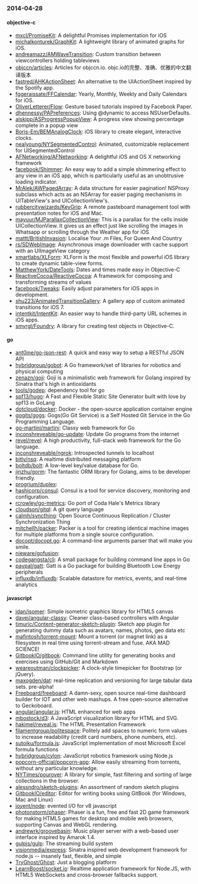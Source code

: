 ### 2014-04-28

#### objective-c
* [mxcl/PromiseKit](https://github.com/mxcl/PromiseKit): A delightful Promises implementation for iOS
* [michalkonturek/GraphKit](https://github.com/michalkonturek/GraphKit): A lightweight library of animated graphs for iOS.
* [andreamazz/AMWaveTransition](https://github.com/andreamazz/AMWaveTransition): Custom transition between viewcontrollers holding tableviews
* [objccn/articles](https://github.com/objccn/articles): Articles for objccn.io. objc.io的完整、准确、优雅的中文翻译版本
* [fastred/AHKActionSheet](https://github.com/fastred/AHKActionSheet): An alternative to the UIActionSheet inspired by the Spotify app.
* [fggeraissate/FFCalendar](https://github.com/fggeraissate/FFCalendar): Yearly, Monthly, Weekly and Daily Calendars for iOS.
* [OliverLetterer/Flow](https://github.com/OliverLetterer/Flow): Gesture based tutorials inspired by Facebook Paper.
* [dhennessy/PAPreferences](https://github.com/dhennessy/PAPreferences): Using @dynamic to access NSUserDefaults.
* [alskipp/ASProgressPopupView](https://github.com/alskipp/ASProgressPopupView): A progress view showing percentage complete in a popup view 
* [Boris-Em/BEMAnalogClock](https://github.com/Boris-Em/BEMAnalogClock): iOS library to create elegant, interactive clocks.
* [nealyoung/NYSegmentedControl](https://github.com/nealyoung/NYSegmentedControl): Animated, customizable replacement for UISegmentedControl
* [AFNetworking/AFNetworking](https://github.com/AFNetworking/AFNetworking): A delightful iOS and OS X networking framework
* [facebook/Shimmer](https://github.com/facebook/Shimmer): An easy way to add a simple shimmering effect to any view in an iOS app, which is particularly useful as an unobtrusive loading indicator.
* [MrAlek/AWPagedArray](https://github.com/MrAlek/AWPagedArray): A data structure for easier pagination! NSProxy subclass which acts as an NSArray for easier paging mechanisms in UITableView's and UICollectionView's.
* [rubbercitywizards/KeyGrip](https://github.com/rubbercitywizards/KeyGrip): A remote pasteboard management tool with presentation notes for iOS and Mac.
* [mayuur/MJParallaxCollectionView](https://github.com/mayuur/MJParallaxCollectionView): This is a parallax for the cells inside UICollectionView. It gives us an effect just like scrolling the images in Whatsapp or scrolling through the Weather app for iOS
* [mattt/BritishInvasion](https://github.com/mattt/BritishInvasion): Localise Your .m Files, For Queen And Country
* [rs/SDWebImage](https://github.com/rs/SDWebImage): Asynchronous image downloader with cache support with an UIImageView category
* [xmartlabs/XLForm](https://github.com/xmartlabs/XLForm): XLForm is the most flexible and powerful iOS library to create dynamic table-view forms.
* [MatthewYork/DateTools](https://github.com/MatthewYork/DateTools): Dates and times made easy in Objective-C
* [ReactiveCocoa/ReactiveCocoa](https://github.com/ReactiveCocoa/ReactiveCocoa): A framework for composing and transforming streams of values
* [facebook/Tweaks](https://github.com/facebook/Tweaks): Easily adjust parameters for iOS apps in development.
* [shu223/AnimatedTransitionGallery](https://github.com/shu223/AnimatedTransitionGallery): A gallery app of custom animated transitions for iOS 7.
* [intentkit/IntentKit](https://github.com/intentkit/IntentKit): An easier way to handle third-party URL schemes in iOS apps.
* [smyrgl/Foundry](https://github.com/smyrgl/Foundry): A library for creating test objects in Objective-C.

#### go
* [ant0ine/go-json-rest](https://github.com/ant0ine/go-json-rest): A quick and easy way to setup a RESTful JSON API
* [hybridgroup/gobot](https://github.com/hybridgroup/gobot): A Go framework/set of libraries for robotics and physical computing
* [zenazn/goji](https://github.com/zenazn/goji): Goji is a minimalistic web framework for Golang inspired by Sinatra that's high in antioxidants
* [tools/godep](https://github.com/tools/godep): dependency tool for go
* [spf13/hugo](https://github.com/spf13/hugo): A Fast and Flexible Static Site Generator built with love by spf13 in GoLang
* [dotcloud/docker](https://github.com/dotcloud/docker): Docker - the open-source application container engine
* [gogits/gogs](https://github.com/gogits/gogs): Gogs(Go Git Service) is a Self Hosted Git Service in the Go Programming Language.
* [go-martini/martini](https://github.com/go-martini/martini): Classy web framework for Go
* [inconshreveable/go-update](https://github.com/inconshreveable/go-update): Update Go programs from the internet
* [revel/revel](https://github.com/revel/revel): A high productivity, full-stack web framework for the Go language.
* [inconshreveable/ngrok](https://github.com/inconshreveable/ngrok): Introspected tunnels to localhost
* [bitly/nsq](https://github.com/bitly/nsq): A realtime distributed messaging platform
* [boltdb/bolt](https://github.com/boltdb/bolt): A low-level key/value database for Go.
* [jinzhu/gorm](https://github.com/jinzhu/gorm): The fantastic ORM library for Golang, aims to be developer friendly.
* [progrium/duplex](https://github.com/progrium/duplex): 
* [hashicorp/consul](https://github.com/hashicorp/consul): Consul is a tool for service discovery, monitoring and configuration.
* [rcrowley/go-metrics](https://github.com/rcrowley/go-metrics): Go port of Coda Hale's Metrics library
* [cloudson/gitql](https://github.com/cloudson/gitql): A git query language
* [calmh/syncthing](https://github.com/calmh/syncthing): Open Source Continuous Replication / Cluster Synchronization Thing
* [mitchellh/packer](https://github.com/mitchellh/packer): Packer is a tool for creating identical machine images for multiple platforms from a single source configuration.
* [docopt/docopt.go](https://github.com/docopt/docopt.go): A command-line arguments parser that will make you smile.
* [nieware/gofusion](https://github.com/nieware/gofusion): 
* [codegangsta/cli](https://github.com/codegangsta/cli): A small package for building command line apps in Go
* [paypal/gatt](https://github.com/paypal/gatt): Gatt is a Go package for building Bluetooth Low Energy peripherals
* [influxdb/influxdb](https://github.com/influxdb/influxdb): Scalable datastore for metrics, events, and real-time analytics

#### javascript
* [jdan/isomer](https://github.com/jdan/isomer): Simple isometric graphics library for HTML5 canvas
* [davej/angular-classy](https://github.com/davej/angular-classy): Cleaner class-based controllers with Angular
* [timuric/Content-generator-sketch-plugin](https://github.com/timuric/Content-generator-sketch-plugin): Sketch app plugin for generating dummy data such as avatars, names, photos, geo data etc
* [mafintosh/torrent-mount](https://github.com/mafintosh/torrent-mount): Mount a torrent (or magnet link) as a filesystem in real time using torrent-stream and fuse. AKA MAD SCIENCE!
* [GitbookIO/gitbook](https://github.com/GitbookIO/gitbook): Command line utility for generating books and exercises using GitHub/Git and Markdown
* [weareoutman/clockpicker](https://github.com/weareoutman/clockpicker): A clock-style timepicker for Bootstrap (or jQuery).
* [maxogden/dat](https://github.com/maxogden/dat): real-time replication and versioning for large tabular data sets. pre-alpha!
* [Freeboard/freeboard](https://github.com/Freeboard/freeboard): A damn-sexy, open source real-time dashboard builder for IOT and other web mashups. A free open-source alternative to Geckoboard.
* [angular/angular.js](https://github.com/angular/angular.js): HTML enhanced for web apps
* [mbostock/d3](https://github.com/mbostock/d3): A JavaScript visualization library for HTML and SVG.
* [hakimel/reveal.js](https://github.com/hakimel/reveal.js): The HTML Presentation Framework
* [filamentgroup/politespace](https://github.com/filamentgroup/politespace): Politely add spaces to numeric form values to increase readability (credit card numbers, phone numbers, etc).
* [sutoiku/formula.js](https://github.com/sutoiku/formula.js): JavaScript implementation of most Microsoft Excel formula functions
* [hybridgroup/cylon](https://github.com/hybridgroup/cylon): JavaScript robotics framework using Node.js
* [popcorn-official/popcorn-app](https://github.com/popcorn-official/popcorn-app): Allow easily streaming from torrents, without any particular knowledge.
* [NYTimes/pourover](https://github.com/NYTimes/pourover): A library for simple, fast filtering and sorting of large collections in the browser. 
* [alessndro/sketch-plugins](https://github.com/alessndro/sketch-plugins): An assortment of random sketch plugins
* [GitbookIO/editor](https://github.com/GitbookIO/editor): Editor for writing books using GitBook (for Windows, Mac and Linux)
* [joyent/node](https://github.com/joyent/node): evented I/O for v8 javascript
* [photonstorm/phaser](https://github.com/photonstorm/phaser): Phaser is a fun, free and fast 2D game framework for making HTML5 games for desktop and mobile web browsers, supporting Canvas and WebGL rendering.
* [andrewrk/groovebasin](https://github.com/andrewrk/groovebasin): Music player server with a web-based user interface inspired by Amarok 1.4.
* [gulpjs/gulp](https://github.com/gulpjs/gulp): The streaming build system
* [visionmedia/express](https://github.com/visionmedia/express): Sinatra inspired web development framework for node.js -- insanely fast, flexible, and simple
* [TryGhost/Ghost](https://github.com/TryGhost/Ghost): Just a blogging platform
* [LearnBoost/socket.io](https://github.com/LearnBoost/socket.io): Realtime application framework for Node.JS, with HTML5 WebSockets and cross-browser fallbacks support.

